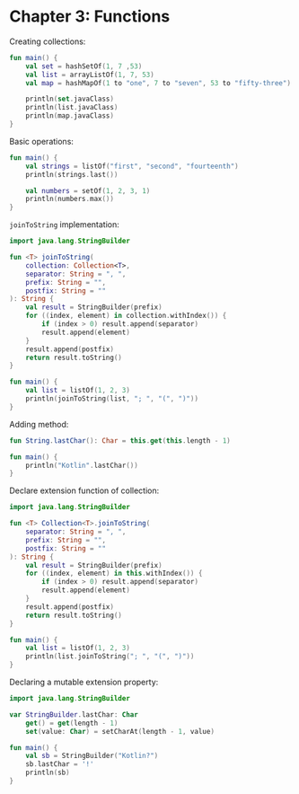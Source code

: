 # Chapter 3: Functions

Creating collections:

```kotlin
fun main() {
	val set = hashSetOf(1, 7 ,53)
	val list = arrayListOf(1, 7, 53)
	val map = hashMapOf(1 to "one", 7 to "seven", 53 to "fifty-three")

	println(set.javaClass)
	println(list.javaClass)
	println(map.javaClass)
}
```

Basic operations:

```kotlin
fun main() {
	val strings = listOf("first", "second", "fourteenth")
	println(strings.last())

	val numbers = setOf(1, 2, 3, 1)
	println(numbers.max())
}
```

`joinToString` implementation:

```kotlin
import java.lang.StringBuilder

fun <T> joinToString(
	collection: Collection<T>,
	separator: String = ", ",
	prefix: String = "",
	postfix: String = ""
): String {
	val result = StringBuilder(prefix)
	for ((index, element) in collection.withIndex()) {
		if (index > 0) result.append(separator)
		result.append(element)
	}
	result.append(postfix)
	return result.toString()
}

fun main() {
	val list = listOf(1, 2, 3)
	println(joinToString(list, "; ", "(", ")"))
}
```

Adding method:

```kotlin
fun String.lastChar(): Char = this.get(this.length - 1)

fun main() {
	println("Kotlin".lastChar())
}
```

Declare extension function of collection:

```kotlin
import java.lang.StringBuilder

fun <T> Collection<T>.joinToString(
	separator: String = ", ",
	prefix: String = "",
	postfix: String = ""
): String {
	val result = StringBuilder(prefix)
	for ((index, element) in this.withIndex()) {
		if (index > 0) result.append(separator)
		result.append(element)
	}
	result.append(postfix)
	return result.toString()
}

fun main() {
	val list = listOf(1, 2, 3)
	println(list.joinToString("; ", "(", ")"))
}

```

Declaring a mutable extension property:

```kotlin
import java.lang.StringBuilder

var StringBuilder.lastChar: Char
	get() = get(length - 1)
	set(value: Char) = setCharAt(length - 1, value)

fun main() {
	val sb = StringBuilder("Kotlin?")
	sb.lastChar = '!'
	println(sb)
}
```
